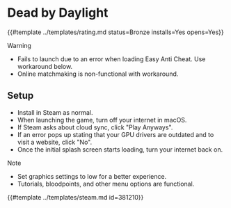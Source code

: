 # Dead by Daylight
<!-- script:Aliases [
    "DBD"
] -->

{{#template ../templates/rating.md status=Bronze installs=Yes opens=Yes}}

> [!WARNING] 
> - Fails to launch due to an error when loading Easy Anti Cheat. Use workaround below.
> - Online matchmaking is non-functional with workaround.

## Setup
 - Install in Steam as normal.
 - When launching the game, turn off your internet in macOS.
 - If Steam asks about cloud sync, click "Play Anyways".
 - If an error pops up stating that your GPU drivers are outdated and to visit a website, click "No".
 - Once the initial splash screen starts loading, turn your internet back on.

> [!NOTE]
> - Set graphics settings to low for a better experience.
> - Tutorials, bloodpoints, and other menu options are functional.

{{#template ../templates/steam.md id=381210}}
